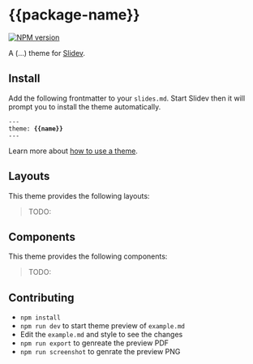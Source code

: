 # {{package-name}}

[![NPM version](https://img.shields.io/npm/v/{{package-name}}?color=3AB9D4&label=)](https://www.npmjs.com/package/{{package-name}})

A (...) theme for [Slidev](https://github.com/slidevjs/slidev).

<!--
run `npm run dev` to check out the slides for more details of how to start writing a theme
-->

<!--
put some screenshots here to demonstrate your theme,
-->

<!-- 
Live demo: [...]
-->

## Install

Add the following frontmatter to your `slides.md`. Start Slidev then it will prompt you to install the theme automatically.

<pre><code>---<br>theme: <b>{{name}}</b><br>---</code></pre>

Learn more about [how to use a theme](https://slidev.antfu.me/themes/use).

## Layouts

This theme provides the following layouts:

> TODO:

## Components

This theme provides the following components:

> TODO:

## Contributing

- `npm install`
- `npm run dev` to start theme preview of `example.md`
- Edit the `example.md` and style to see the changes
- `npm run export` to genreate the preview PDF
- `npm run screenshot` to genrate the preview PNG
